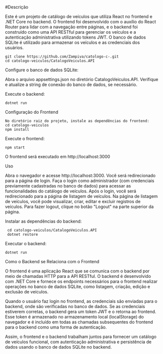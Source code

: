 #Descrição

Este é um projeto de catálogo de veículos que utiliza React no frontend e .NET Core no backend. 
O frontend foi desenvolvido com o auxílio do React Router para lidar com a navegação entre páginas,
e o backend foi construído como uma API RESTful para gerenciar os veículos e a autenticação administrativa utilizando tokens JWT.
O banco de dados SQLite é utilizado para armazenar os veículos e as credenciais dos usuários.

    git clone https://github.com/Zampiva/catologo-c-.git
    cd catologo-veiculos/CatalogoVeiculos.API

Configure o banco de dados SQLite:

  Abra o arquivo appsettings.json no diretório CatalogoVeiculos.API.
  Verifique e atualize a string de conexão do banco de dados, se necessário.


Execute o backend:

    dotnet run

Configuração do Frontend

    No diretório raiz do projeto, instale as dependências do frontend:
    cd catologo-veiculos
    npm install

Execute o frontend:

    npm start

O frontend será executado em http://localhost:3000

Uso

  Abra o navegador e acesse http://localhost:3000.
  Você será redirecionado para a página de login.
  Faça o login como administrador (com credenciais previamente cadastradas no banco de dados) para acessar as funcionalidades do catálogo de veículos.
  Após o login, você será redirecionado para a página de listagem de veículos.
  Na página de listagem de veículos, você pode visualizar, criar, editar e excluir registros de veículos.
  Para fazer logout, clique no botão "Logout" na parte superior da página.

Instalar as dependências do backend:
     
     cd catologo-veiculos/CatalogoVeiculos.API
     dotnet restore

Executar o backend:

    dotnet run


Como o Backend se Relaciona com o Frontend

O frontend é uma aplicação React que se comunica com o backend por meio de chamadas HTTP para a API RESTful. 
O backend é desenvolvido com .NET Core e fornece os endpoints necessários para o frontend realizar operações no banco de dados SQLite,
como listagem, criação, edição e exclusão de veículos.

Quando o usuário faz login no frontend, as credenciais são enviadas para o backend, onde são verificadas no banco de dados. 
Se as credenciais estiverem corretas, o backend gera um token JWT e o retorna ao frontend. 
Esse token é armazenado no armazenamento local (localStorage) do navegador e é incluído em todas as chamadas subsequentes do frontend para o backend como uma forma de autenticação.

Assim, o frontend e o backend trabalham juntos para fornecer um catálogo de veículos funcional, 
com autenticação administrativa e persistência de dados usando o banco de dados SQLite no backend.

